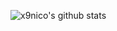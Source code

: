 ![x9nico's github stats](https://github-readme-stats.vercel.app/api?username=x9nico&show_icons=true&theme=dark)
